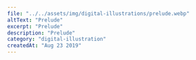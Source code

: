 ```yaml
---
file: "../../assets/img/digital-illustrations/prelude.webp"
altText: "Prelude"
excerpt: "Prelude"
description: "Prelude"
category: "digital-illustration"
createdAt: "Aug 23 2019"
---
```

